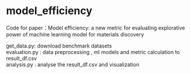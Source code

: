 # model_efficiency
Code for paper：Model efficiency: a new metric for evaluating explorative power of machine learning model for materials discovery

get_data.py: download benchmark datasets  
evaluation.py : data preprocessing , ml models and  metric calculation to result_df.csv  
analysis.py : analyse the result_df.csv and visualization  
